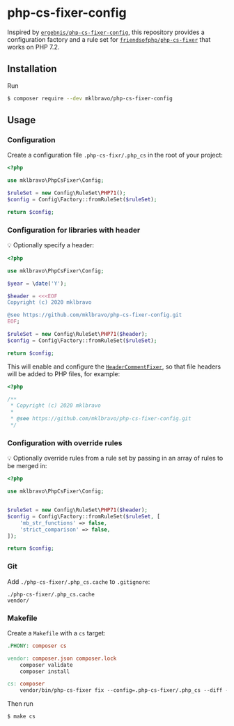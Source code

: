 # php-cs-fixer-config

Inspired by [`ergebnis/php-cs-fixer-config`](https://github.com/ergebnis/php-cs-fixer-config), this repository provides a configuration factory and a rule set for [`friendsofphp/php-cs-fixer`](http://github.com/FriendsOfPHP/PHP-CS-Fixer) that works on PHP 7.2.

## Installation

Run

```sh
$ composer require --dev mklbravo/php-cs-fixer-config
```

## Usage

### Configuration

Create a configuration file `.php-cs-fixr/.php_cs` in the root of your project:

```php
<?php

use mklbravo\PhpCsFixer\Config;

$ruleSet = new Config\RuleSet\PHP71();
$config = Config\Factory::fromRuleSet($ruleSet);

return $config;
```

### Configuration for libraries with header

:bulb: Optionally specify a header:

```php
<?php

use mklbravo\PhpCsFixer\Config;

$year = \date('Y');

$header = <<<EOF
Copyright (c) 2020 mklbravo

@see https://github.com/mklbravo/php-cs-fixer-config.git
EOF;

$ruleSet = new Config\RuleSet\PHP71($header);
$config = Config\Factory::fromRuleSet($ruleSet);

return $config;
```

This will enable and configure the [`HeaderCommentFixer`](https://github.com/FriendsOfPHP/PHP-CS-Fixer/blob/v2.1.1/src/Fixer/Comment/HeaderCommentFixer.php), so that
file headers will be added to PHP files, for example:

```php
<?php

/**
 * Copyright (c) 2020 mklbravo
 *
 * @see https://github.com/mklbravo/php-cs-fixer-config.git
 */
```

### Configuration with override rules

:bulb: Optionally override rules from a rule set by passing in an array of rules to be merged in:

```php
<?php

use mklbravo\PhpCsFixer\Config;


$ruleSet = new Config\RuleSet\PHP71($header);
$config = Config\Factory::fromRuleSet($ruleSet, [
    'mb_str_functions' => false,
    'strict_comparison' => false,
]);

return $config;
```

### Git

Add `./php-cs-fixer/.php_cs.cache` to `.gitignore`:

```
./php-cs-fixer/.php_cs.cache
vendor/
```

### Makefile

Create a `Makefile` with a `cs` target:

```Makefile
.PHONY: composer cs

vendor: composer.json composer.lock
	composer validate
	composer install

cs: composer
	vendor/bin/php-cs-fixer fix --config=.php-cs-fixer/.php_cs --diff --verbose
```

Then run

```
$ make cs
```
